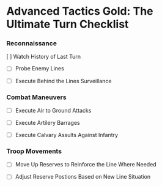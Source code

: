 Advanced Tactics Gold: The Ultimate Turn Checklist
==================================================

### Reconnaissance

[ ] Watch History of Last Turn

- [ ] Probe Enemy Lines

- [ ] Execute Behind the Lines Surveillance

### Combat Maneuvers

- [ ] Execute Air to Ground Attacks

- [ ] Execute Artilery Barrages

- [ ] Execute Calvary Assults Against Infantry

### Troop Movements

- [ ] Move Up Reserves to Reinforce the Line Where Needed

- [ ] Adjust Reserve Postions Based on New Line Situation
